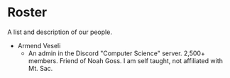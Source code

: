 # Roster
A list and description of our people.

* Armend Veseli
  * An admin in the Discord "Computer Science" server. 2,500+ members. Friend of Noah Goss. I am self taught, not affiliated with Mt. Sac.
